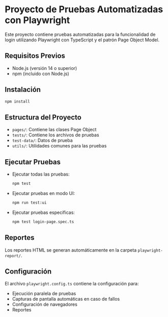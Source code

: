 # Proyecto de Pruebas Automatizadas con Playwright

Este proyecto contiene pruebas automatizadas para la funcionalidad de login utilizando Playwright con TypeScript y el patrón Page Object Model.

## Requisitos Previos

- Node.js (versión 14 o superior)
- npm (incluido con Node.js)

## Instalación

```bash
npm install
```

## Estructura del Proyecto

- `pages/`: Contiene las clases Page Object
- `tests/`: Contiene los archivos de pruebas
- `test-data/`: Datos de prueba
- `utils/`: Utilidades comunes para las pruebas

## Ejecutar Pruebas

- Ejecutar todas las pruebas:
  ```bash
  npm test
  ```

- Ejecutar pruebas en modo UI:
  ```bash
  npm run test:ui
  ```

- Ejecutar pruebas específicas:
  ```bash
  npm test login-page.spec.ts
  ```

## Reportes

Los reportes HTML se generan automáticamente en la carpeta `playwright-report/`.

## Configuración

El archivo `playwright.config.ts` contiene la configuración para:
- Ejecución paralela de pruebas
- Capturas de pantalla automáticas en caso de fallos
- Configuración de navegadores
- Reportes
